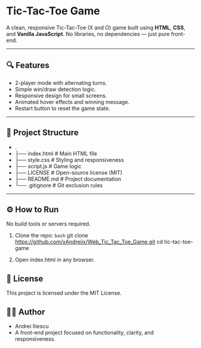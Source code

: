 # Tic-Tac-Toe Game

A clean, responsive Tic-Tac-Toe (X and O) game built using **HTML**, **CSS**, and **Vanilla JavaScript**. No libraries, no dependencies — just pure front-end.

---

## 🔍 Features

- 2-player mode with alternating turns.
- Simple win/draw detection logic.
- Responsive design for small screens.
- Animated hover effects and winning message.
- Restart button to reset the game state.

---

## 📂 Project Structure

- .
- ├── index.html           # Main HTML file
- ├── style.css            # Styling and responsiveness
- ├── script.js            # Game logic
- ├── LICENSE              # Open-source license (MIT)
- ├── README.md            # Project documentation
- └── .gitignore           # Git exclusion rules


---

## ⚙️ How to Run

No build tools or servers required.

1. Clone the repo:
   ```bash```
   git clone https://github.com/xAndreiix/Web_Tic_Tac_Toe_Game.git
   cd tic-tac-toe-game

2. Open index.html in any browser.

## 📄 License
This project is licensed under the MIT License.

## 👨‍💻 Author
- Andrei Iliescu
- A front-end project focused on functionality, clarity, and responsiveness.
